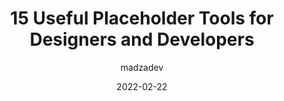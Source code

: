 ---
author: madzadev
date: 2022-02-22
permalink: false
publisher: thepracticaldev
tags:
  - tooling
  - images
  - writing
  - testing
target_url: https://dev.to/madza/15-useful-placeholder-tools-for-designers-and-developers-4m7n
title: 15 Useful Placeholder Tools for Designers and Developers
---